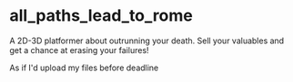 # all_paths_lead_to_rome
A 2D-3D platformer about outrunning your death. Sell your valuables and get a chance at erasing your failures!

As if I'd upload my files before deadline
